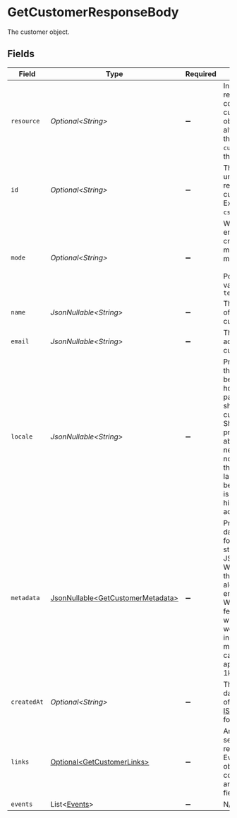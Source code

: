 # GetCustomerResponseBody

The customer object.


## Fields

| Field                                                                                                                                                                                                                             | Type                                                                                                                                                                                                                              | Required                                                                                                                                                                                                                          | Description                                                                                                                                                                                                                       | Example                                                                                                                                                                                                                           |
| --------------------------------------------------------------------------------------------------------------------------------------------------------------------------------------------------------------------------------- | --------------------------------------------------------------------------------------------------------------------------------------------------------------------------------------------------------------------------------- | --------------------------------------------------------------------------------------------------------------------------------------------------------------------------------------------------------------------------------- | --------------------------------------------------------------------------------------------------------------------------------------------------------------------------------------------------------------------------------- | --------------------------------------------------------------------------------------------------------------------------------------------------------------------------------------------------------------------------------- |
| `resource`                                                                                                                                                                                                                        | *Optional\<String>*                                                                                                                                                                                                               | :heavy_minus_sign:                                                                                                                                                                                                                | Indicates the response contains a customer object. Will always contain the string `customer` for this endpoint.                                                                                                                   |                                                                                                                                                                                                                                   |
| `id`                                                                                                                                                                                                                              | *Optional\<String>*                                                                                                                                                                                                               | :heavy_minus_sign:                                                                                                                                                                                                                | The identifier uniquely referring to this customer. Example: `cst_vsKJpSsabw`.                                                                                                                                                    | cst_5B8cwPMGnU                                                                                                                                                                                                                    |
| `mode`                                                                                                                                                                                                                            | *Optional\<String>*                                                                                                                                                                                                               | :heavy_minus_sign:                                                                                                                                                                                                                | Whether this entity was created in live mode or in test mode.<br/><br/>Possible values: `live` `test`                                                                                                                             | live                                                                                                                                                                                                                              |
| `name`                                                                                                                                                                                                                            | *JsonNullable\<String>*                                                                                                                                                                                                           | :heavy_minus_sign:                                                                                                                                                                                                                | The full name of the customer.                                                                                                                                                                                                    | John Doe                                                                                                                                                                                                                          |
| `email`                                                                                                                                                                                                                           | *JsonNullable\<String>*                                                                                                                                                                                                           | :heavy_minus_sign:                                                                                                                                                                                                                | The email address of the customer.                                                                                                                                                                                                | example@email.com                                                                                                                                                                                                                 |
| `locale`                                                                                                                                                                                                                          | *JsonNullable\<String>*                                                                                                                                                                                                           | :heavy_minus_sign:                                                                                                                                                                                                                | Preconfigure the language to be used in the hosted payment pages shown to the customer. Should only be provided if absolutely necessary. If not provided, the browser language will be used which is typically highly accurate.   | en_US                                                                                                                                                                                                                             |
| `metadata`                                                                                                                                                                                                                        | [JsonNullable\<GetCustomerMetadata>](../../models/operations/GetCustomerMetadata.md)                                                                                                                                              | :heavy_minus_sign:                                                                                                                                                                                                                | Provide any data you like, for example a string or a JSON object. We will save the data alongside the entity. Whenever you fetch the entity with our API, we will also include the metadata. You can use up to approximately 1kB. |                                                                                                                                                                                                                                   |
| `createdAt`                                                                                                                                                                                                                       | *Optional\<String>*                                                                                                                                                                                                               | :heavy_minus_sign:                                                                                                                                                                                                                | The entity's date and time of creation, in [ISO 8601](https://en.wikipedia.org/wiki/ISO_8601) format.                                                                                                                             | 2024-03-20T09:13:37.0Z                                                                                                                                                                                                            |
| `links`                                                                                                                                                                                                                           | [Optional\<GetCustomerLinks>](../../models/operations/GetCustomerLinks.md)                                                                                                                                                        | :heavy_minus_sign:                                                                                                                                                                                                                | An object with several relevant URLs. Every URL object will contain an `href` and a `type` field.                                                                                                                                 |                                                                                                                                                                                                                                   |
| `events`                                                                                                                                                                                                                          | List\<[Events](../../models/operations/Events.md)>                                                                                                                                                                                | :heavy_minus_sign:                                                                                                                                                                                                                | N/A                                                                                                                                                                                                                               |                                                                                                                                                                                                                                   |
